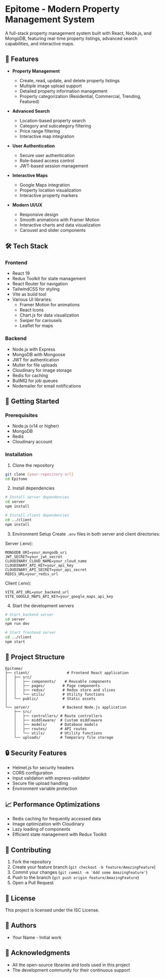 # Epitome - Modern Property Management System

A full-stack property management system built with React, Node.js, and MongoDB, featuring real-time property listings, advanced search capabilities, and interactive maps.

## 🌟 Features

- **Property Management**
  - Create, read, update, and delete property listings
  - Multiple image upload support
  - Detailed property information management
  - Property categorization (Residential, Commercial, Trending, Featured)

- **Advanced Search**
  - Location-based property search
  - Category and subcategory filtering
  - Price range filtering
  - Interactive map integration

- **User Authentication**
  - Secure user authentication
  - Role-based access control
  - JWT-based session management

- **Interactive Maps**
  - Google Maps integration
  - Property location visualization
  - Interactive property markers

- **Modern UI/UX**
  - Responsive design
  - Smooth animations with Framer Motion
  - Interactive charts and data visualization
  - Carousel and slider components

## 🛠️ Tech Stack

### Frontend
- React 19
- Redux Toolkit for state management
- React Router for navigation
- TailwindCSS for styling
- Vite as build tool
- Various UI libraries:
  - Framer Motion for animations
  - React Icons
  - Chart.js for data visualization
  - Swiper for carousels
  - Leaflet for maps

### Backend
- Node.js with Express
- MongoDB with Mongoose
- JWT for authentication
- Multer for file uploads
- Cloudinary for image storage
- Redis for caching
- BullMQ for job queues
- Nodemailer for email notifications

## 🚀 Getting Started

### Prerequisites
- Node.js (v14 or higher)
- MongoDB
- Redis
- Cloudinary account

### Installation

1. Clone the repository
```bash
git clone [your-repository-url]
cd Epitome
```

2. Install dependencies
```bash
# Install server dependencies
cd server
npm install

# Install client dependencies
cd ../client
npm install
```

3. Environment Setup
Create `.env` files in both server and client directories:

Server (.env):
```
MONGODB_URI=your_mongodb_uri
JWT_SECRET=your_jwt_secret
CLOUDINARY_CLOUD_NAME=your_cloud_name
CLOUDINARY_API_KEY=your_api_key
CLOUDINARY_API_SECRET=your_api_secret
REDIS_URL=your_redis_url
```

Client (.env):
```
VITE_API_URL=your_backend_url
VITE_GOOGLE_MAPS_API_KEY=your_google_maps_api_key
```

4. Start the development servers
```bash
# Start backend server
cd server
npm run dev

# Start frontend server
cd ../client
npm start
```

## 📁 Project Structure

```
Epitome/
├── client/                 # Frontend React application
│   ├── src/
│   │   ├── components/    # Reusable components
│   │   ├── pages/        # Page components
│   │   ├── redux/        # Redux store and slices
│   │   └── utils/        # Utility functions
│   └── public/           # Static assets
│
└── server/               # Backend Node.js application
    ├── src/
    │   ├── controllers/ # Route controllers
    │   ├── middleware/  # Custom middleware
    │   ├── models/      # Database models
    │   ├── routes/      # API routes
    │   └── utils/       # Utility functions
    └── uploads/         # Temporary file storage
```

## 🔒 Security Features

- Helmet.js for security headers
- CORS configuration
- Input validation with express-validator
- Secure file upload handling
- Environment variable protection

## 📈 Performance Optimizations

- Redis caching for frequently accessed data
- Image optimization with Cloudinary
- Lazy loading of components
- Efficient state management with Redux Toolkit

## 🤝 Contributing

1. Fork the repository
2. Create your feature branch (`git checkout -b feature/AmazingFeature`)
3. Commit your changes (`git commit -m 'Add some AmazingFeature'`)
4. Push to the branch (`git push origin feature/AmazingFeature`)
5. Open a Pull Request

## 📝 License

This project is licensed under the ISC License.

## 👥 Authors

- Your Name - Initial work

## 🙏 Acknowledgments

- All the open-source libraries and tools used in this project
- The development community for their continuous support 